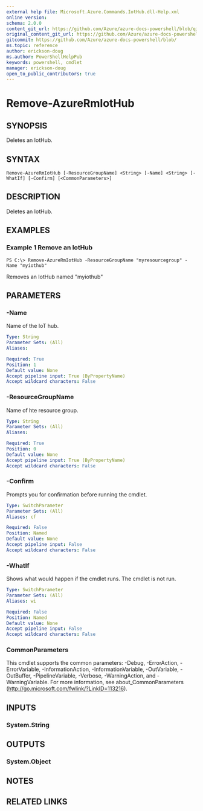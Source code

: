 ```yaml
---
external help file: Microsoft.Azure.Commands.IotHub.dll-Help.xml
online version:
schema: 2.0.0
content_git_url: https://github.com/Azure/azure-docs-powershell/blob/qinezh-conceptual/azureps-cmdlets-docs/ResourceManager/AzureRM.IoTHub/v1.3.0/Remove-AzureRmIotHub.md
original_content_git_url: https://github.com/Azure/azure-docs-powershell/blob/qinezh-conceptual/azureps-cmdlets-docs/ResourceManager/AzureRM.IoTHub/v1.3.0/Remove-AzureRmIotHub.md
gitcommit: https://github.com/Azure/azure-docs-powershell/blob/
ms.topic: reference
author: erickson-doug
ms.author: PowerShellHelpPub
keywords: powershell, cmdlet
manager: erickson-doug
open_to_public_contributors: true
---
```


# Remove-AzureRmIotHub

## SYNOPSIS
Deletes an IotHub.

## SYNTAX

```
Remove-AzureRmIotHub [-ResourceGroupName] <String> [-Name] <String> [-WhatIf] [-Confirm] [<CommonParameters>]
```

## DESCRIPTION
Deletes an IotHub.

## EXAMPLES

### Example 1 Remove an IotHub
```
PS C:\> Remove-AzureRmIotHub -ResourceGroupName "myresourcegroup" -Name "myiothub"
```

Removes an IotHub named "myiothub"

## PARAMETERS

### -Name
Name of the IoT hub.

```yaml
Type: String
Parameter Sets: (All)
Aliases: 

Required: True
Position: 1
Default value: None
Accept pipeline input: True (ByPropertyName)
Accept wildcard characters: False
```

### -ResourceGroupName
Name of hte resource group.

```yaml
Type: String
Parameter Sets: (All)
Aliases: 

Required: True
Position: 0
Default value: None
Accept pipeline input: True (ByPropertyName)
Accept wildcard characters: False
```

### -Confirm
Prompts you for confirmation before running the cmdlet.

```yaml
Type: SwitchParameter
Parameter Sets: (All)
Aliases: cf

Required: False
Position: Named
Default value: None
Accept pipeline input: False
Accept wildcard characters: False
```

### -WhatIf
Shows what would happen if the cmdlet runs. The cmdlet is not run.

```yaml
Type: SwitchParameter
Parameter Sets: (All)
Aliases: wi

Required: False
Position: Named
Default value: None
Accept pipeline input: False
Accept wildcard characters: False
```

### CommonParameters
This cmdlet supports the common parameters: -Debug, -ErrorAction, -ErrorVariable, -InformationAction, -InformationVariable, -OutVariable, -OutBuffer, -PipelineVariable, -Verbose, -WarningAction, and -WarningVariable. For more information, see about_CommonParameters (http://go.microsoft.com/fwlink/?LinkID=113216).

## INPUTS

### System.String

## OUTPUTS

### System.Object

## NOTES

## RELATED LINKS

